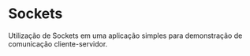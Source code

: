 # Sockets

<p> Utilização de Sockets em uma aplicação simples para demonstração de comunicação cliente-servidor. </p>
